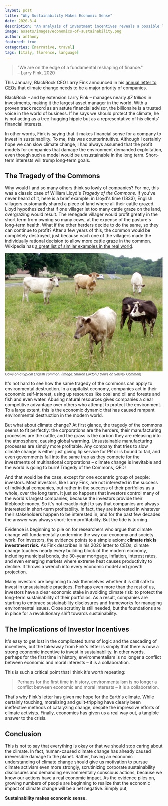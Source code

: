 ```yaml
---
layout: post
title: "Why Sustainability Makes Economic Sense"
date: 2020-3-4
description: "An analysis of investment incentives reveals a possible light at the end of the tunnel for the climate crisis."
image: assets/images/economics-of-sustainability.png
author: anthony
featured: true
categories: [narrative, travel]
tags: [italy, florence, language]
---
```


> "We are on the edge of a fundamental reshaping of finance."  
> – Larry Fink, 2020

This January, BlackRock CEO Larry Fink announced in his [annual letter to CEOs](https://www.blackrock.com/corporate/investor-relations/larry-fink-ceo-letter) that climate change needs to be a major priority of companies.

BlackRock – and by extension Larry Fink – manages nearly *$7 trillion* in investments, making it the largest asset manager in the world. With a proven track record as an astute financial advisor, the billionaire is a trusted voice in the world of business. If he says we should protect the climate, he is not acting as a tree-hugging hippie but as a representative of his clients' financial interests.

In other words, Fink is saying that it makes financial sense for a company to invest in sustainability. To me, this was counterintuitive. Although I certainly hope we can slow climate change, I had always assumed that the profit models for companies that damage the environment demanded exploitation, even though such a model would be unsustainable in the long term. Short-term interests will trump long-term goals.

## The Tragedy of the Commons

Why would I and so many others think so lowly of companies? For me, this was a classic case of William Lloyd's *Tragedy of the Commons*. If you've never heard of it, here is a brief example: in Lloyd's time (1833), English villagers customarily shared a piece of land where all their cattle grazed. Lloyd hypothesized that if one villager let too many cattle graze on the land, overgrazing would result. The renegade villager would profit greatly in the short term from owning so many cows, at the expense of the pasture's long-term health. What if the other herders decide to do the same, so they can continue to profit? After a few years of this, the common would be completely destroyed, just because each one of the villagers made the individually rational decision to allow more cattle graze in the common. Wikipedia has [a great list of similar examples in the real world](https://en.wikipedia.org/wiki/Tragedy_of_the_commons#Examples).

![Cows on a pasture](/assets/images/Cows_on_Selsley_Common.jpg)
<em style="display: block; font-size: 0.75em">Cows on a typical English common. (Image: Sharon Loxton / Cows on Selsley Common)</em>

It's not hard to see how the same tragedy of the commons can apply to environmental destruction. In a capitalist economy, companies act in their economic self-interest, using up resources like coal and oil and forests and fish and even water. Abusing natural resources gives companies a clear competitive advantage over others who attempt to protect the environment. To a large extent, this is the economic dynamic that has caused rampant environmental destruction in the modern world.

But what about climate change? At first glance, the tragedy of the commons seems to fit perfectly: the corporations are the herders, their manufacturing processes are the cattle, and the grass is the carbon they are releasing into the atmosphere, causing global warming. Unsustainable manufacturing processes are simply more profitable. Any company that tries to slow climate change is either just giving lip service for PR or is bound to fail, and even governments fall into the same trap as they compete for the investments of multinational corporations – climate change is inevitable and the world is going to burn! Tragedy of the Commons, QED!

And that would be the case, except for one eccentric group of people: investors. Most investors, like Larry Fink, are not interested in the success of individual companies, but rather in the success of their portfolios as a whole, over the long term. It just so happens that investors control many of the world's largest companies, because the investors provide their lifeblood: money. So it's not exactly right to say that companies are always interested in short-term profitability. In fact, they are interested in whatever their stakeholders happen to be interested in, and for the past few decades the answer was always short-term profitability. But the tide is turning.

Evidence is beginning to pile on for researchers who argue that climate change will fundamentally undermine the way our economy and society work. For investors, the evidence points to a simple axiom: **climate risk is investment risk.** As Fink describes in his 2020 letter to CEOs, climate change touches nearly every building block of the modern economy, including municipal bonds, the 30-year mortgage, inflation, interest rates, and even emerging markets where extreme heat causes productivity to decline. It throws a wrench into every economic model and growth projection. 

Many investors are beginning to ask themselves whether it is still safe to invest in unsustainable practices. Perhaps even more than the rest of us, investors have a clear economic stake in avoiding climate risk: to protect the long-term sustainability of their portfolios. As a result, companies are starting to embrace sustainability disclosures and frameworks for managing environmental issues. Close scrutiny is still needed, but the foundations are in place for a revolutionary shift towards sustainability.

## The Implications of Investor Incentives

It's easy to get lost in the complicated turns of logic and the cascading of incentives, but the takeaway from Fink's letter is simply that there is now a strong economic incentive to invest in sustainability. In other words, perhaps for the first time in history, environmentalism is no longer a conflict between economic and moral interests – it is a collaboration.

This is such a critical point that I think it's worth repeating:

> Perhaps for the first time in history, environmentalism is no longer a conflict between economic and moral interests – it is a collaboration.

That's why Fink's letter has given me hope for the Earth's climate. While certainly touching, moralizing and guilt-tripping have clearly been ineffective methods of catalyzing change, despite the impressive efforts of climate activists. Finally, economics has given us a real way out, a tangible answer to the crisis.

## Conclusion

This is not to say that everything is okay or that we should stop caring about the climate. In fact, human-caused climate change has already caused irreversible damage to the planet. Rather, having an economic understanding of climate change should give us motivation to pursue climate activism even more strongly, scrutinizing corporate sustainability disclosures and demanding environmentally conscious actions, because we know our actions have a real economic impact. As the evidence piles on, growing numbers of people are beginning to realize that the economic impact of climate change will be a net negative. Simply put,

**Sustainability makes economic sense.**
